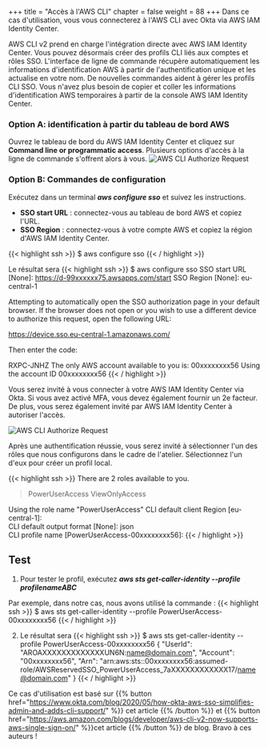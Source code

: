 +++
title = "Accès à l'AWS CLI"
chapter = false
weight = 88
+++
Dans ce cas d'utilisation, vous vous connecterez à l'AWS CLI avec Okta via AWS IAM Identity Center.

AWS CLI v2 prend en charge l'intégration directe avec AWS IAM Identity Center. Vous pouvez désormais créer des profils CLI liés aux comptes et rôles SSO. L'interface de ligne de commande récupère automatiquement les informations d'identification AWS à partir de l'authentification unique et les actualise en votre nom. De nouvelles commandes aident à gérer les profils CLI SSO. Vous n'avez plus besoin de copier et coller les informations d'identification AWS temporaires à partir de la console AWS IAM Identity Center.

### Option A: identification à partir du tableau de bord AWS
Ouvrez le tableau de bord du AWS IAM Identity Center et cliquez sur **Command line or programmatic access**. Plusieurs options d'accès à la ligne de commande s'offrent alors à vous.
![AWS CLI Authorize Request](/images/760_aws_dashboard_cli.png)

### Option B: Commandes de configuration
Exécutez dans un terminal ***aws configure sso*** et suivez les instructions.
- **SSO start URL** : connectez-vous au tableau de bord AWS et copiez l'URL.
- **SSO Region** : connectez-vous à votre compte AWS et copiez la région d'AWS IAM Identity Center.

{{< highlight ssh >}}
$ aws configure sso
{{< / highlight >}}

Le résultat sera
{{< highlight ssh >}}
$ aws configure sso
SSO start URL [None]: https://d-99xxxxxx75.awsapps.com/start
SSO Region [None]: eu-central-1

Attempting to automatically open the SSO authorization page in your default browser.
If the browser does not open or you wish to use a different device to authorize this request, open the following URL:

https://device.sso.eu-central-1.amazonaws.com/

Then enter the code:

RXPC-JNHZ
The only AWS account available to you is: 00xxxxxxxx56
Using the account ID  00xxxxxxxx56
{{< / highlight >}}

Vous serez invité à vous connecter à votre AWS IAM Identity Center via Okta. Si vous avez activé MFA, vous devez également fournir un 2e facteur. De plus, vous serez également invité par AWS IAM Identity Center à autoriser l'accès.

![AWS CLI Authorize Request](/images/aws_cli_authorize_request.png)

Après une authentification réussie, vous serez invité à sélectionner l'un des rôles que nous configurons dans le cadre de l'atelier. Sélectionnez l'un d'eux pour créer un profil local.

{{< highlight ssh >}}
There are 2 roles available to you.
> PowerUserAccess
  ViewOnlyAccess

Using the role name "PowerUserAccess"
CLI default client Region [eu-central-1]:                                                             
CLI default output format [None]: json                                         
CLI profile name [PowerUserAccess-00xxxxxxxx56]:
{{< / highlight >}}

## Test

1. Pour tester le profil, exécutez ***aws sts get-caller-identity --profile profilenameABC***

Par exemple, dans notre cas, nous avons utilisé la commande :
{{< highlight ssh >}}
$ aws sts get-caller-identity --profile PowerUserAccess-00xxxxxxxx56
{{< / highlight >}}

2. Le résultat sera
{{< highlight ssh >}}
$ aws sts get-caller-identity --profile PowerUserAccess-00xxxxxxxx56
{
    "UserId": "AROAXXXXXXXXXXXXXUN6N:name@domain.com",
    "Account": "00xxxxxxxx56",
    "Arn": "arn:aws:sts::00xxxxxxxx56:assumed-role/AWSReservedSSO_PowerUserAccess_7aXXXXXXXXXXXX17/name@domain.com"
}
{{< / highlight >}}

Ce cas d'utilisation est basé sur {{% button href="https://www.okta.com/blog/2020/05/how-okta-aws-sso-simplifies-admin-and-adds-cli-support/" %}} cet article {{% /button %}} et {{% button href="https://aws.amazon.com/blogs/developer/aws-cli-v2-now-supports-aws-single-sign-on/" %}}cet article {{% /button %}} de blog. Bravo à ces auteurs !
